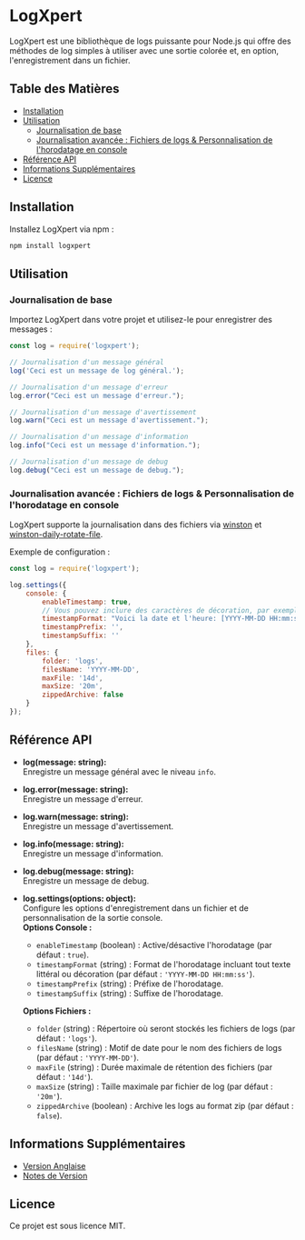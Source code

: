 # LogXpert

LogXpert est une bibliothèque de logs puissante pour Node.js qui offre des méthodes de log simples à utiliser avec une sortie colorée et, en option, l'enregistrement dans un fichier. 

## Table des Matières
- [Installation](#installation)
- [Utilisation](#utilisation)
  - [Journalisation de base](#journalisation-de-base)
  - [Journalisation avancée : Fichiers de logs & Personnalisation de l'horodatage en console](#journalisation-avancee-fichiers-de-logs--personnalisation-de-lhorodatage-en-console)
- [Référence API](#référence-api)
- [Informations Supplémentaires](#informations-supplémentaires)
- [Licence](#licence)

## Installation

Installez LogXpert via npm :

```sh
npm install logxpert
```

## Utilisation

### Journalisation de base

Importez LogXpert dans votre projet et utilisez-le pour enregistrer des messages :

```js
const log = require('logxpert');

// Journalisation d'un message général
log('Ceci est un message de log général.');

// Journalisation d'un message d'erreur
log.error("Ceci est un message d'erreur.");

// Journalisation d'un message d'avertissement
log.warn("Ceci est un message d'avertissement.");

// Journalisation d'un message d'information
log.info("Ceci est un message d'information.");

// Journalisation d'un message de debug
log.debug("Ceci est un message de debug.");
```

### Journalisation avancée : Fichiers de logs & Personnalisation de l'horodatage en console

LogXpert supporte la journalisation dans des fichiers via [winston](https://github.com/winstonjs/winston) et [winston-daily-rotate-file](https://github.com/winstonjs/winston-daily-rotate-file).

Exemple de configuration :

```js
const log = require('logxpert');

log.settings({ 
    console: { 
        enableTimestamp: true,
        // Vous pouvez inclure des caractères de décoration, par exemple :
        timestampFormat: "Voici la date et l'heure: [YYYY-MM-DD HH:mm:ss] - ",
        timestampPrefix: '',
        timestampSuffix: ''
    },
    files: { 
        folder: 'logs', 
        filesName: 'YYYY-MM-DD', 
        maxFile: '14d', 
        maxSize: '20m', 
        zippedArchive: false
    }
});
```

## Référence API

- **log(message: string):**  
  Enregistre un message général avec le niveau `info`.

- **log.error(message: string):**  
  Enregistre un message d'erreur.

- **log.warn(message: string):**  
  Enregistre un message d'avertissement.

- **log.info(message: string):**  
  Enregistre un message d'information.

- **log.debug(message: string):**  
  Enregistre un message de debug.

- **log.settings(options: object):**  
  Configure les options d'enregistrement dans un fichier et de personnalisation de la sortie console.  
  **Options Console :**
  - `enableTimestamp` (boolean) : Active/désactive l'horodatage (par défaut : `true`).
  - `timestampFormat` (string) : Format de l'horodatage incluant tout texte littéral ou décoration (par défaut : `'YYYY-MM-DD HH:mm:ss'`).
  - `timestampPrefix` (string) : Préfixe de l'horodatage.
  - `timestampSuffix` (string) : Suffixe de l'horodatage.
  
  **Options Fichiers :**
  - `folder` (string) : Répertoire où seront stockés les fichiers de logs (par défaut : `'logs'`).
  - `filesName` (string) : Motif de date pour le nom des fichiers de logs (par défaut : `'YYYY-MM-DD'`).
  - `maxFile` (string) : Durée maximale de rétention des fichiers (par défaut : `'14d'`).
  - `maxSize` (string) : Taille maximale par fichier de log (par défaut : `'20m'`).
  - `zippedArchive` (boolean) : Archive les logs au format zip (par défaut : `false`).

## Informations Supplémentaires

- [Version Anglaise](./README.md)
- [Notes de Version](./PATCHNOTE.fr.md)

## Licence

Ce projet est sous licence MIT.